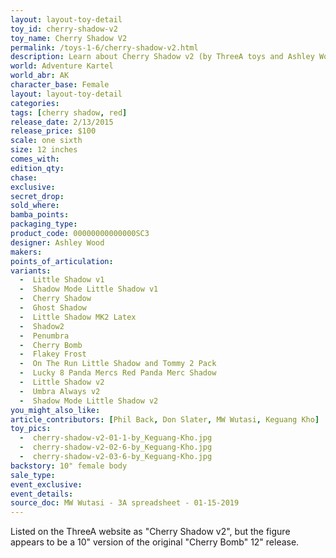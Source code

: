```yaml
---
layout: layout-toy-detail 
toy_id: cherry-shadow-v2
toy_name: Cherry Shadow V2
permalink: /toys-1-6/cherry-shadow-v2.html
description: Learn about Cherry Shadow v2 (by ThreeA toys and Ashley Wood) and how she relates to the World of Adventure Kartel, plus get the most detailed release info including release date, price, variants, colorways and more.
world: Adventure Kartel
world_abr: AK
character_base: Female
layout: layout-toy-detail
categories: 
tags: [cherry shadow, red]
release_date: 2/13/2015
release_price: $100 
scale: one sixth
size: 12 inches
comes_with: 
edition_qty: 
chase: 
exclusive: 
secret_drop: 
sold_where: 
bamba_points: 
packaging_type: 
product_code: 00000000000000SC3
designer: Ashley Wood
makers: 
points_of_articulation: 
variants: 
  -  Little Shadow v1
  -  Shadow Mode Little Shadow v1
  -  Cherry Shadow
  -  Ghost Shadow
  -  Little Shadow MK2 Latex
  -  Shadow2
  -  Penumbra
  -  Cherry Bomb
  -  Flakey Frost
  -  On The Run Little Shadow and Tommy 2 Pack
  -  Lucky 8 Panda Mercs Red Panda Merc Shadow
  -  Little Shadow v2
  -  Umbra Always v2
  -  Shadow Mode Little Shadow v2
you_might_also_like: 
article_contributors: [Phil Back, Don Slater, MW Wutasi, Keguang Kho]
toy_pics: 
  -  cherry-shadow-v2-01-1-by_Keguang-Kho.jpg
  -  cherry-shadow-v2-02-6-by_Keguang-Kho.jpg
  -  cherry-shadow-v2-03-6-by_Keguang-Kho.jpg
backstory: 10" female body
sale_type: 
event_exclusive: 
event_details: 
source_doc: MW Wutasi - 3A spreadsheet - 01-15-2019
---
```

Listed on the ThreeA website as "Cherry Shadow v2", but the figure appears to be a 10" version of the original "Cherry Bomb" 12" release.